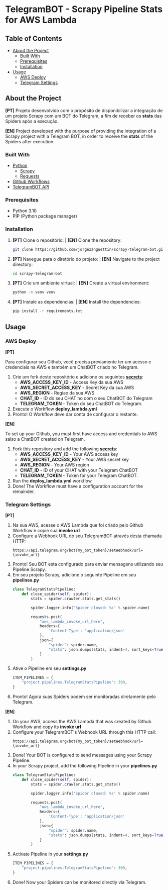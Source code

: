 # TelegramBOT - Scrapy Pipeline Stats for AWS Lambda

## Table of Contents

- [About the Project](#about-the-project)
  - [Built With](#built-with)
  - [Prerequisites](#prerequisites)
  - [Installation](#installation)
- [Usage](#usage)
  - [AWS Deploy](#aws-deploy)
  - [Telegram Settings](#telegram-settings)

## About the Project

**[PT]** Projeto desenvolvido com o propósito de disponibilizar a integração de um projeto Scrapy com um BOT do Telegram, a fim de receber os **stats** das Spiders após a execução.

**[EN]** Project developed with the purpose of providing the integration of a Scrapy project with a Telegram BOT, in order to receive the **stats** of the Spiders after execution.

### Built With

- [Python](https://www.python.org/)
    - [Scrapy](https://docs.scrapy.org/en/latest/)
    - [Requests](https://requests.readthedocs.io/en/latest/)
- [Github Workflows](https://docs.github.com/en/actions)
- [TelegramBOT API](https://core.telegram.org/bots)


### Prerequisites

- Python 3.10
- PIP (Python package manager)

### Installation

1. **[PT]** Clone o repositório: | **[EN]** Clone the repository:
    ```bash
    git clone https://github.com/jorgezanguettin/scrapy-telegram-bot.git
    ```
2. **[PT]** Navegue para o diretório do projeto: | **[EN]**  Navigate to the project directory:
    ```bash
    cd scrapy-telegram-bot
    ```
3. **[PT]** Crie um ambiente virtual: | **[EN]** Create a virtual environment:
    ```bash
    python -m venv venv
    ```
4. **[PT]** Instale as dependencias: | **[EN]** Install the dependencies:
    ```bash
    pip install -r requirements.txt
    ```

## Usage

### AWS Deploy

**[PT]**

Para configurar seu Github, você precisa previamente ter um acesso e credenciais na AWS e também
um ChatBOT criado no Telegram.

1. Crie um fork deste repositório e adicione os seguintes **[secrets](https://docs.github.com/pt/actions/security-guides/using-secrets-in-github-actions)**:
    - **AWS_ACCESS_KEY_ID** - Access Key da sua AWS
    - **AWS_SECRET_ACCESS_KEY** - Secret Key da sua AWS
    - **AWS_REGION** - Regiao da sua AWS
    - **CHAT_ID** - ID do seu CHAT no com o seu ChatBOT do Telegram
    - **TELEGRAM_TOKEN** - Token do seu ChatBOT do Telegram.
2. Execute o Workflow **deploy_lambda.yml**
3. Pronto! O Workflow deve dar conta de configurar o restante.


**[EN]**

To set up your Github, you must first have access and credentials to AWS salso a 
ChatBOT created on Telegram.

1. Fork this repository and add the following **[secrets](https://docs.github.com/pt/actions/security-guides/using-secrets-in-github-actions)**:
    - **AWS_ACCESS_KEY_ID** - Your AWS access key
    - **AWS_SECRET_ACCESS_KEY** - Your AWS secret key
    - **AWS_REGION** - Your AWS region
    - **CHAT_ID** - ID of your CHAT with your Telegram ChatBOT
    - **TELEGRAM_TOKEN** - Token for your Telegram ChatBOT.
2. Run the **deploy_lambda.yml** workflow
3. Done! The Workflow must have a configuration account for the remainder.


### Telegram Settings

**[PT]**

1. Na sua AWS, acesse o AWS Lambda que foi criado pelo Github Workflow e copie sua **invoke url**
2. Configure a Webhook URL do seu TelegramBOT através desta chamada HTTP:
    ```
    https://api.telegram.org/bot{my_bot_token}/setWebhook?url={invoke_url}
    ```
3. Pronto! Seu BOT esta configurado para enviar mensagens utilizando seu Pipeline Scrapy.
4. Em seu projeto Scrapy, adicione o seguinte Pipeline em seu **pipelines.py**
    ``` python
    class TelegramStatsPipeline:
        def close_spider(self, spider):
            stats = spider.crawler.stats.get_stats()

            spider.logger.info('Spider closed: %s' % spider.name)

            requests.post(
                "aws_lambda_invoke_url_here",
                headers={
                    'Content-Type': 'application/json'
                },
                json={
                    "spider": spider.name,
                    "stats": json.dumps(stats, indent=4, sort_keys=True, default=str)
                }
            )
    ```
5. Ative o Pipeline em seu **settings.py**
    ``` python
    ITEM_PIPELINES = {
        "project.pipelines.TelegramStatsPipeline": 300,
    }
    ```
6. Pronto! Agora suas Spiders podem ser monitoradas diretamente pelo Telegram.

**[EN]**

1. On your AWS, access the AWS Lambda that was created by Github Workflow and copy its **invoke url**
2. Configure your TelegramBOT's Webhook URL through this HTTP call:
    ```
    https://api.telegram.org/bot{my_bot_token}/setWebhook?url={invoke_url}
    ```
3. Done! Your BOT is configured to send messages using your Scrapy Pipeline.
4. In your Scrapy project, add the following Pipeline in your **pipelines.py**
    ``` python
    class TelegramStatsPipeline:
        def close_spider(self, spider):
            stats = spider.crawler.stats.get_stats()

            spider.logger.info('Spider closed: %s' % spider.name)

            requests.post(
                "aws_lambda_invoke_url_here",
                headers={
                    'Content-Type': 'application/json'
                },
                json={
                    "spider": spider.name,
                    "stats": json.dumps(stats, indent=4, sort_keys=True, default=str)
                }
            )
    ```
5. Activate Pipeline in your **settings.py**
    ``` python
    ITEM_PIPELINES = {
        "project.pipelines.TelegramStatsPipeline": 300,
    }
    ```
6. Done! Now your Spiders can be monitored directly via Telegram.


